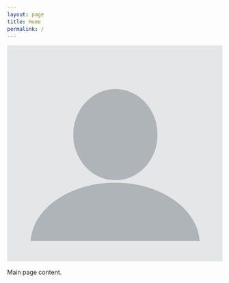 ```yaml
---
layout: page
title: Home
permalink: /
---
```


<div class="content-wrapper">
  <div class="avatar-container">
    <img src="/assets/profile.png" 
         alt="Emiliano Peña Ayala" 
         class="avatar">
  </div>
</div>

Main page content.
